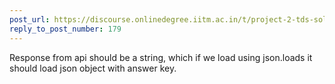 ```yaml
---
post_url: https://discourse.onlinedegree.iitm.ac.in/t/project-2-tds-solver-discussion-thread/169029/180
reply_to_post_number: 179
---
```

Response from api should be a string, which if we load using json.loads it should load json object with answer key.